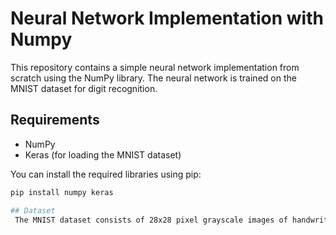 
# Neural Network Implementation with Numpy

This repository contains a simple neural network implementation from scratch using the NumPy library. The neural network is trained on the MNIST dataset for digit recognition.

## Requirements
- NumPy
- Keras (for loading the MNIST dataset)

You can install the required libraries using pip:

```bash
pip install numpy keras

## Dataset
 The MNIST dataset consists of 28x28 pixel grayscale images of handwritten digits (0-9). It is a commonly used dataset for machine learning tasks.

